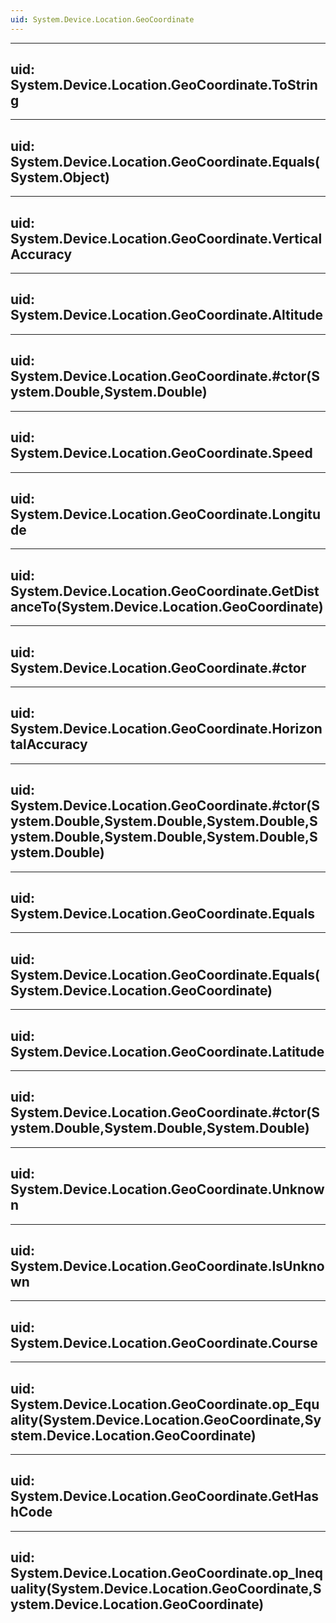 ```yaml
---
uid: System.Device.Location.GeoCoordinate
---
```


---
uid: System.Device.Location.GeoCoordinate.ToString
---

---
uid: System.Device.Location.GeoCoordinate.Equals(System.Object)
---

---
uid: System.Device.Location.GeoCoordinate.VerticalAccuracy
---

---
uid: System.Device.Location.GeoCoordinate.Altitude
---

---
uid: System.Device.Location.GeoCoordinate.#ctor(System.Double,System.Double)
---

---
uid: System.Device.Location.GeoCoordinate.Speed
---

---
uid: System.Device.Location.GeoCoordinate.Longitude
---

---
uid: System.Device.Location.GeoCoordinate.GetDistanceTo(System.Device.Location.GeoCoordinate)
---

---
uid: System.Device.Location.GeoCoordinate.#ctor
---

---
uid: System.Device.Location.GeoCoordinate.HorizontalAccuracy
---

---
uid: System.Device.Location.GeoCoordinate.#ctor(System.Double,System.Double,System.Double,System.Double,System.Double,System.Double,System.Double)
---

---
uid: System.Device.Location.GeoCoordinate.Equals
---

---
uid: System.Device.Location.GeoCoordinate.Equals(System.Device.Location.GeoCoordinate)
---

---
uid: System.Device.Location.GeoCoordinate.Latitude
---

---
uid: System.Device.Location.GeoCoordinate.#ctor(System.Double,System.Double,System.Double)
---

---
uid: System.Device.Location.GeoCoordinate.Unknown
---

---
uid: System.Device.Location.GeoCoordinate.IsUnknown
---

---
uid: System.Device.Location.GeoCoordinate.Course
---

---
uid: System.Device.Location.GeoCoordinate.op_Equality(System.Device.Location.GeoCoordinate,System.Device.Location.GeoCoordinate)
---

---
uid: System.Device.Location.GeoCoordinate.GetHashCode
---

---
uid: System.Device.Location.GeoCoordinate.op_Inequality(System.Device.Location.GeoCoordinate,System.Device.Location.GeoCoordinate)
---

